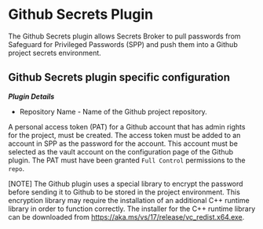 # Github Secrets Plugin

The Github Secrets plugin allows Secrets Broker to pull passwords from Safeguard for Privileged Passwords (SPP) and push them into a Github project secrets environment.

## Github Secrets plugin specific configuration

***Plugin Details***

* Repository Name - Name of the Github project repository.

A personal access token (PAT) for a Github account that has admin rights for the project, must be created. The access token must be added to an account in SPP as the password for the account. This account must be selected as the vault account on the configuration page of the Github plugin.  The PAT must have been granted ```Full Control``` permissions to the ```repo```.

[NOTE] The Github plugin uses a special library to encrypt the password before sending it to Github to be stored in the project environment. This encryption library may require the installation of an additional C++ runtime library in order to function correctly. The installer for the C++ runtime library can be downloaded from <https://aka.ms/vs/17/release/vc_redist.x64.exe>.
